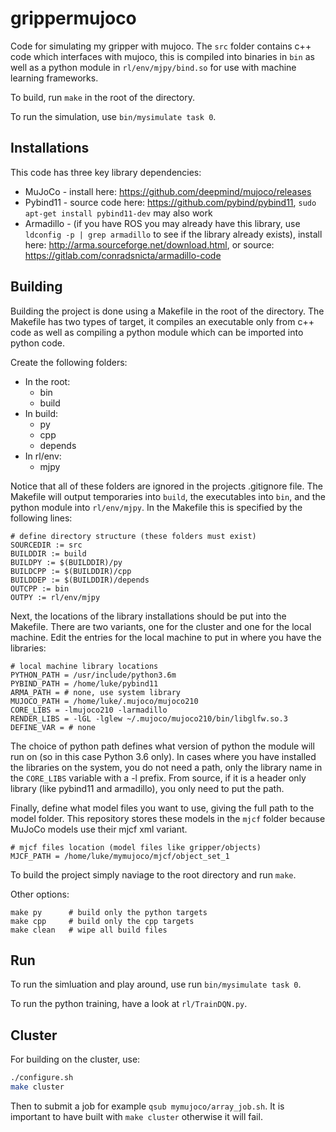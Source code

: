 # grippermujoco

Code for simulating my gripper with mujoco. The ```src``` folder contains c++ code which interfaces with mujoco, this is compiled into binaries in ```bin``` as well as a python module in ```rl/env/mjpy/bind.so``` for use with machine learning frameworks.

To build, run ```make``` in the root of the directory.

To run the simulation, use ```bin/mysimulate task 0```.

## Installations

This code has three key library dependencies:

* MuJoCo - install here: https://github.com/deepmind/mujoco/releases
* Pybind11 - source code here: https://github.com/pybind/pybind11, ```sudo apt-get install pybind11-dev``` may also work
* Armadillo - (if you have ROS you may already have this library, use ```ldconfig -p | grep armadillo``` to see if the library already exists), install here: http://arma.sourceforge.net/download.html, or source: https://gitlab.com/conradsnicta/armadillo-code

## Building

Building the project is done using a Makefile in the root of the directory. The Makefile has two types of target, it compiles an executable only from c++ code as well as compiling a python module which can be imported into python code.

Create the following folders:

* In the root:
  * bin
  * build
* In build:
  * py
  * cpp
  * depends
* In rl/env:
  * mjpy

Notice that all of these folders are ignored in the projects .gitignore file. The Makefile will output temporaries into ```build```, the executables into ```bin```, and the python module into ```rl/env/mjpy```. In the Makefile this is specified by the following lines:

```make
# define directory structure (these folders must exist)
SOURCEDIR := src
BUILDDIR := build
BUILDPY := $(BUILDDIR)/py
BUILDCPP := $(BUILDDIR)/cpp
BUILDDEP := $(BUILDDIR)/depends
OUTCPP := bin
OUTPY := rl/env/mjpy
```

Next, the locations of the library installations should be put into the Makefile. There are two variants, one for the cluster and one for the local machine. Edit the entries for the local machine to put in where you have the libraries:

```make
# local machine library locations
PYTHON_PATH = /usr/include/python3.6m
PYBIND_PATH = /home/luke/pybind11
ARMA_PATH = # none, use system library
MUJOCO_PATH = /home/luke/.mujoco/mujoco210
CORE_LIBS = -lmujoco210 -larmadillo
RENDER_LIBS = -lGL -lglew ~/.mujoco/mujoco210/bin/libglfw.so.3
DEFINE_VAR = # none
```

The choice of python path defines what version of python the module will run on (so in this case Python 3.6 only). In cases where you have installed the libraries on the system, you do not need a path, only the library name in the ```CORE_LIBS``` variable with a -l prefix. From source, if it is a header only library (like pybind11 and armadillo), you only need to put the path.

Finally, define what model files you want to use, giving the full path to the model folder. This repository stores these models in the ```mjcf``` folder because MuJoCo models use their mjcf xml variant.

```make
# mjcf files location (model files like gripper/objects)
MJCF_PATH = /home/luke/mymujoco/mjcf/object_set_1
```

To build the project simply naviage to the root directory and run ```make```.

Other options:

```make
make py      # build only the python targets
make cpp     # build only the cpp targets
make clean   # wipe all build files
```

## Run

To run the simluation and play around, use run ```bin/mysimulate task 0```.

To run the python training, have a look at ```rl/TrainDQN.py```.

## Cluster

For building on the cluster, use:
```bash
./configure.sh
make cluster
```

Then to submit a job for example ```qsub mymujoco/array_job.sh```. It is important to have built with ```make cluster``` otherwise it will fail.



